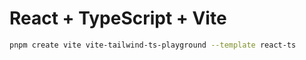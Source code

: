 # React + TypeScript + Vite

```bash
pnpm create vite vite-tailwind-ts-playground --template react-ts
```
